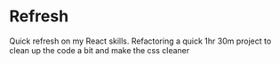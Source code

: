 # Refresh
Quick refresh on my React skills. Refactoring a quick 1hr 30m project to clean up the code a bit and make the css cleaner
